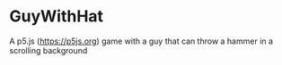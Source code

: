 # GuyWithHat
A p5.js (https://p5js.org) game with a guy that can throw a hammer in a scrolling background

